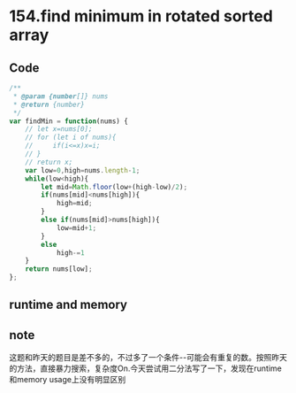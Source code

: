 154.find minimum in rotated sorted array
========================================
Code
----
```javascript
/**
 * @param {number[]} nums
 * @return {number}
 */
var findMin = function(nums) {
    // let x=nums[0];
    // for (let i of nums){
    //     if(i<=x)x=i;
    // }
    // return x;
    var low=0,high=nums.length-1;
    while(low<high){
        let mid=Math.floor(low+(high-low)/2);
        if(nums[mid]<nums[high]){
            high=mid;
        }
        else if(nums[mid]>nums[high]){
            low=mid+1;
        }
        else
            high-=1
    }
    return nums[low];
};
```
runtime and memory
------------------

note
----
这题和昨天的题目是差不多的，不过多了一个条件--可能会有重复的数。按照昨天的方法，直接暴力搜索，复杂度On.今天尝试用二分法写了一下，发现在runtime和memory usage上没有明显区别
